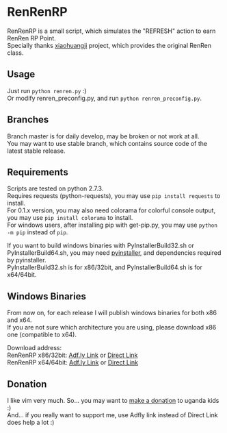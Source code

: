 RenRenRP
========

RenRenRP is a small script, which simulates the "REFRESH" action to earn RenRen RP Point.    
Specially thanks [xiaohuangji](https://github.com/wong2/xiaohuangji-new) project, which provides the original RenRen class.  

Usage
-----
Just run `python renren.py` :)    
Or modify renren\_preconfig.py, and run `python renren_preconfig.py`.  

Branches
--------
Branch master is for daily develop, may be broken or not work at all.  
You may want to use stable branch, which contains source code of the latest stable release.  

Requirements
------------
Scripts are tested on python 2.7.3.    
Requires requests (python-requests), you may use `pip install requests` to install.  
For 0.1.x version, you may also need colorama for colorful console output, you may use `pip install colorama` to install.  
For windows users, after installing pip with get-pip.py, you may use `python -m pip` instead of `pip`.   

If you want to build windows binaries with PyInstallerBuild32.sh or PyInstallerBuild64.sh, you may need [pyinstaller](http://www.pyinstaller.org/), and dependencies required by pyinstaller.  
PyInstallerBuild32.sh is for x86/32bit, and PyInstallerBuild64.sh is for x64/64bit.  

Windows Binaries
----------------
From now on, for each release I will publish windows binaries for both x86 and x64.  
If you are not sure which architecture you are using, please download x86 one (compatible to x64).  

Download address:  
RenRenRP x86/32bit: [Adf.ly Link](https://adf.ly/2512668/renrenrp-x86) or [Direct Link](https://release.jackyyf.me/RenRenRP/RenRenRP-x86.exe)  
RenRenRP x64/64bit: [Adf.ly Link](https://adf.ly/2512668/renrenrp-x64) or [Direct Link](https://release.jackyyf.me/RenRenRP/RenRenRP-x64.exe)  

Donation
--------
I like vim very much. So... you may want to [make a donation](http://iccf-holland.org/index.html) to uganda kids :)  
And... if you really want to support me, use Adfly link instead of Direct Link does help a lot :)  
